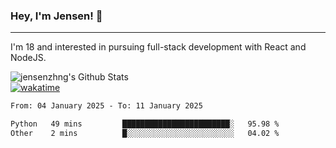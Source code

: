 ### Hey, I'm Jensen! 👋

---

I'm 18 and interested in pursuing full-stack development with React and NodeJS.

![jensenzhng's Github Stats](https://github-readme-stats.vercel.app/api?username=jensenzhng&theme=dark&show_icons=true&count_private=true)
<br />
[![wakatime](https://wakatime.com/badge/user/cbfc263d-3611-4e36-8278-8fad45fe3f62.svg)](https://wakatime.com/@cbfc263d-3611-4e36-8278-8fad45fe3f62)

<!--START_SECTION:waka-->

```txt
From: 04 January 2025 - To: 11 January 2025

Python   49 mins         ████████████████████████░   95.98 %
Other    2 mins          █░░░░░░░░░░░░░░░░░░░░░░░░   04.02 %
```

<!--END_SECTION:waka-->
